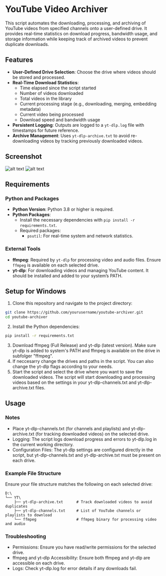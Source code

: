 # YouTube Video Archiver

This script automates the downloading, processing, and archiving of YouTube videos from specified channels onto a user-defined drive. It provides real-time statistics on download progress, bandwidth usage, and storage information while keeping track of archived videos to prevent duplicate downloads.

## Features

- **User-Defined Drive Selection**: Choose the drive where videos should be stored and processed.
- **Real-Time Download Statistics**:
  - Time elapsed since the script started
  - Number of videos downloaded
  - Total videos in the library
  - Current processing stage (e.g., downloading, merging, embedding metadata)
  - Current video being processed
  - Download speed and bandwidth usage
- **Persistent Logging**: Outputs are logged to a `yt-dlp.log` file with timestamps for future reference.
- **Archive Management**: Uses `yt-dlp-archive.txt` to avoid re-downloading videos by tracking previously downloaded videos.

## Screenshot
![alt text](https://i.ibb.co/GWNyR9B/2024-10-25-10-24-36-Desktop-and-3-more-tabs-File-Explorer.png)
![alt text](https://i.ibb.co/MGhpmjt/2024-10-25-10-34-57-Img-BB-Bild-hochladen-Kostenloses-Bild-Hosting-Opera.png)

## Requirements

### Python and Packages
- **Python Version**: Python 3.8 or higher is required.
- **Python Packages**:
  - Install the necessary dependencies with `pip install -r requirements.txt`.
  - Required packages:
    - `psutil`: For real-time system and network statistics.
    
### External Tools
- **ffmpeg**: Required by `yt-dlp` for processing video and audio files. Ensure `ffmpeg` is available on each selected drive.
- **yt-dlp**: For downloading videos and managing YouTube content. It should be installed and added to your system’s PATH.

## Setup for Windows
1. Clone this repository and navigate to the project directory:
```bash
git clone https://github.com/yourusername/youtube-archiver.git
cd youtube-archiver
```
2. Install the Python dependencies:
```bash
pip install -r requirements.txt
```
3. Download ffmpeg (Full Release) and yt-dlp (latest version). Make sure yt-dlp is added to system's PATH and ffmpeg is available on the drive in subfolger "ffmpeg".
4. If neccesarry change the drives and paths in the script. You can also change the yt-dlp flags according to your needs.
5. Start the script and select the drive where you want to save the downloaded videos. The script will start downloading and processing videos based on the settings in your yt-dlp-channels.txt and yt-dlp-archive.txt files.

## Usage

### Notes
- Place yt-dlp-channels.txt (for channels and playlists) and yt-dlp-archive.txt (for tracking downloaded videos) on the selected drive.
- Logging: The script logs download progress and errors to yt-dlp.log in the current working directory.
- Configuration Files: The yt-dlp settings are configured directly in the script, but yt-dlp-channels.txt and yt-dlp-archive.txt must be present on each drive.

### Example File Structure

Ensure your file structure matches the following on each selected drive:
```
D:\
└── YT\
    ├── yt-dlp-archive.txt      # Track downloaded videos to avoid duplicates
    ├── yt-dlp-channels.txt     # List of YouTube channels or playlists to download
    └── ffmpeg                  # ffmpeg binary for processing video and audio
```

### Troubleshooting

- Permissions: Ensure you have read/write permissions for the selected drive.
- ffmpeg and yt-dlp Accessibility: Ensure both ffmpeg and yt-dlp are accessible on each drive.
- Logs: Check yt-dlp.log for error details if any downloads fail.
